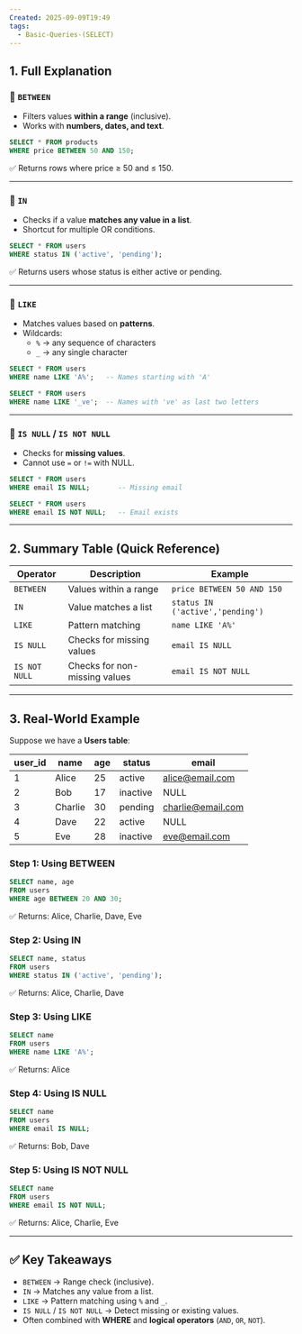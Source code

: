 ```yaml
---
Created: 2025-09-09T19:49
tags:
  - Basic-Queries-(SELECT)
---
```

## 1. Full Explanation

### 🔹 `BETWEEN`

- Filters values **within a range** (inclusive).
- Works with **numbers, dates, and text**.

```SQL
SELECT * FROM products
WHERE price BETWEEN 50 AND 150;

```

✅ Returns rows where price ≥ 50 and ≤ 150.

---

### 🔹 `IN`

- Checks if a value **matches any value in a list**.
- Shortcut for multiple OR conditions.

```SQL
SELECT * FROM users
WHERE status IN ('active', 'pending');

```

✅ Returns users whose status is either active or pending.

---

### 🔹 `LIKE`

- Matches values based on **patterns**.
- Wildcards:
    - `%` → any sequence of characters
    - `_` → any single character

```SQL
SELECT * FROM users
WHERE name LIKE 'A%';   -- Names starting with 'A'

SELECT * FROM users
WHERE name LIKE '_ve';  -- Names with 've' as last two letters

```

---

### 🔹 `IS NULL` / `IS NOT NULL`

- Checks for **missing values**.
- Cannot use `=` or `!=` with NULL.

```SQL
SELECT * FROM users
WHERE email IS NULL;       -- Missing email

SELECT * FROM users
WHERE email IS NOT NULL;   -- Email exists

```

---

## 2. Summary Table (Quick Reference)

|Operator|Description|Example|
|---|---|---|
|`BETWEEN`|Values within a range|`price BETWEEN 50 AND 150`|
|`IN`|Value matches a list|`status IN ('active','pending')`|
|`LIKE`|Pattern matching|`name LIKE 'A%'`|
|`IS NULL`|Checks for missing values|`email IS NULL`|
|`IS NOT NULL`|Checks for non-missing values|`email IS NOT NULL`|

---

## 3. Real-World Example

Suppose we have a **Users table**:

|user_id|name|age|status|email|
|---|---|---|---|---|
|1|Alice|25|active|alice@email.com|
|2|Bob|17|inactive|NULL|
|3|Charlie|30|pending|charlie@email.com|
|4|Dave|22|active|NULL|
|5|Eve|28|inactive|eve@email.com|

### Step 1: Using BETWEEN

```SQL
SELECT name, age
FROM users
WHERE age BETWEEN 20 AND 30;

```

✅ Returns: Alice, Charlie, Dave, Eve

### Step 2: Using IN

```SQL
SELECT name, status
FROM users
WHERE status IN ('active', 'pending');

```

✅ Returns: Alice, Charlie, Dave

### Step 3: Using LIKE

```SQL
SELECT name
FROM users
WHERE name LIKE 'A%';

```

✅ Returns: Alice

### Step 4: Using IS NULL

```SQL
SELECT name
FROM users
WHERE email IS NULL;

```

✅ Returns: Bob, Dave

### Step 5: Using IS NOT NULL

```SQL
SELECT name
FROM users
WHERE email IS NOT NULL;

```

✅ Returns: Alice, Charlie, Eve

---

## ✅ Key Takeaways

- `BETWEEN` → Range check (inclusive).
- `IN` → Matches any value from a list.
- `LIKE` → Pattern matching using `%` and `_`.
- `IS NULL` / `IS NOT NULL` → Detect missing or existing values.
- Often combined with **WHERE** and **logical operators** (`AND`, `OR`, `NOT`).